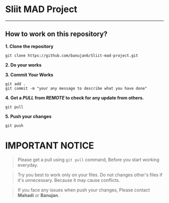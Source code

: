 # Sliit MAD Project
---

## How to work on this repository?

**1. Clone the repository**

```
git clone https://github.com/banujan6/Sliit-mad-project.git
```

**2. Do your works**

**3. Commit Your Works**

```
git add .
git commit -m "your any message to describe what you have done"
```

**4. Get a *PULL* from *REMOTE* to check for any update from others.**

```
git pull
```

**5. Push your changes**

```
git push
```



# IMPORTANT NOTICE

> Please get a pull using `git pull` command, Before you start working everyday.

> Try you best to work only on your files. Do not changes other's files if it's unnecessary. Because it may cause conflicts. 

> If you face any issues when push your changes, Please contact **Mahadi** or **Banujan**.
